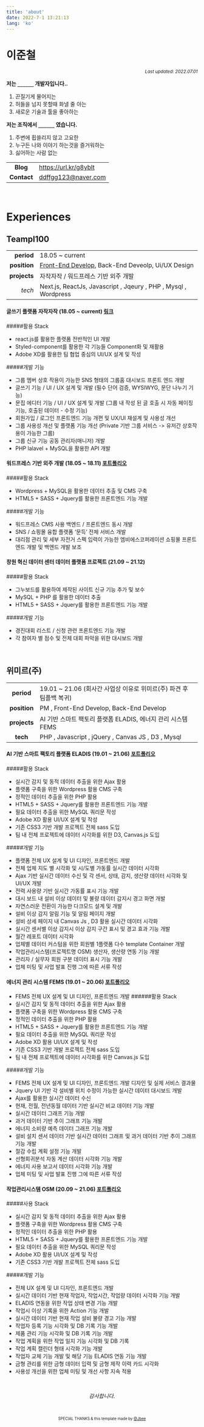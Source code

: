 ```yaml
---
title: 'about'
date: 2022-7-1 13:21:13
lang: 'ko'
---
```


# 이준철

<div align="right"><sub><i>Last updated: 2022.07.01</i></sub></div>

**저는 `______` 개발자입니다..**

1. 끈질기게 물어지는
2. 허들을 넘지 못할때 화낼 줄 아는
3. 새로운 기술과 툴을 좋아하는

**저는 조직에서 `______` 였습니다.**

1. 주변에 휩쓸리지 않고 고요한
2. 누구든 나와 이야기 하는것을 즐거워하는
3. 싫어하는 사람 없는

|             |                         |
| :---------: | ----------------------- |
|  **Blog**   | <https://url.kr/g8yblt> |
| **Contact** | <ddffgg123@naver.com>   |

<br />

# Experiences

## Teampl100

|              |                                                                              |
| -----------: | ---------------------------------------------------------------------------- |
|   **period** | 18.05 ~ current                                                              |
| **position** | [Front-End Develop](https://jajakjajak.com/), Back-End Deveolp, Ui/UX Design |
| **projects** | 자작자작 / 워드프레스 기반 외주 개발                                         |
|       _tech_ | Next.js, ReactJs, Javascript , Jqeury , PHP , Mysql , Wordpress              |

#### 글쓰기 플랫폼 자작자작 (18.05 ~ current) [링크](https://jajakjajak.com/)

#####활용 Stack

- react.js를 활용한 플랫폼 전반적인 UI 개발
- Styled-component를 활용한 각 기능들 Component화 및 재활용
- Adobe XD를 활용한 팀 협업 중심의 UI/UX 설계 및 작성

#####개발 기능

- 그룹 멤버 상호 작용이 가능한 SNS 형태의 그룹홈 대시보드 프론트 엔드 개발
- 글쓰기 기능 / UI / UX 설계 및 개발 (필수 단어 검증, WYSIWYG, 문단 나누기 기능)
- 문집 에디터 기능 / UI / UX 설계 및 개발 (그룹 내 작성 된 글 호출 시 자동 페이징 기능, 호출된 데이터 - 수정 기능)
- 회원가입 / 로그인 프론트엔드 기능 개편 및 UX/UI 재설계 및 사용성 개선
- 그룹 사용성 개선 및 플랫폼 기능 개선 (Private 기반 그룹 서비스 -> 유저간 상호작용이 가능한 그룹)
- 그룹 신규 기능 공동 관리자(매니저) 개발
- PHP lalavel + MySQL을 활용한 API 개발

#### 워드프레스 기반 외주 개발 (18.05 ~ 18.11) [포트폴리오](https://juncheol.notion.site/cbca268f04034870add75d9d98f9cfda)

#####활용 Stack

- Wordpress + MySQL을 활용한 데이터 추출 및 CMS 구축
- HTML5 + SASS + Jquery를 활용한 프론트엔드 기능 개발

#####개발 기능

- 워드프레스 CMS 사용 백엔드 / 프론트엔드 동시 개발
- SNS / 쇼핑몰 융합 플랫폼 ‘문득’ 전체 서비스 개발
- 대리점 관리 및 세부 자전거 스펙 입력이 가능한 엠비에스코퍼레이션 쇼핑몰 프론트엔드 개발 및 백엔드 개발 보조

#### 창원 혁신 데이터 센터 데이터 플랫폼 프로젝트 (21.09 ~ 21.12)

#####활용 Stack

- 그누보드를 활용하여 제작된 사이트 신규 기능 추가 및 보수
- MySQL + PHP 를 활용한 데이터 추출
- HTML5 + SASS + Jquery를 활용한 프론트엔드 기능 개발

#####개발 기능

- 경진대회 리스트 / 신청 관련 프론트엔드 기능 개발
- 각 참여자 별 점수 및 전체 대회 파악을 위한 대시보드 개발

<br />

## 위미르(주)

|              |                                                                     |
| :----------: | ------------------------------------------------------------------- |
|  **period**  | 19.01 ~ 21.06 (회사간 사업상 이유로 위미르(주) 파견 후 팀플백 복귀) |
| **position** | PM , Front-End Develop, Back-End Develop                            |
| **projects** | AI 기반 스마트 팩토리 플랫폼 ELADIS, 에너지 관리 시스템 FEMS        |
|   **tech**   | PHP , Javascript , jQuery , Canvas JS , D3 , Mysql                  |

#### AI 기반 스마트 팩토리 플랫폼 ELADIS (19.01 ~ 21.06) [포트폴리오](https://juncheol.notion.site/f810d9ee51cb4148a10e376fe297a3d9)

#####활용 Stack

- 실시간 감지 및 동적 데이터 추출을 위한 Ajax 활용
- 플랫폼 구축을 위한 Wordpress 활용 CMS 구축
- 정적인 데이터 추출을 위한 PHP 활용
- HTML5 + SASS + Jquery를 활용한 프론트엔드 기능 개발
- 필요 데이터 추출을 위한 MySQL 쿼리문 작성
- Adobe XD 활용 UI/UX 설계 및 작성
- 기존 CSS3 기반 개발 프로젝트 전체 sass 도입
- 팀 내 전체 프로젝트에 데이터 시각화를 위한 D3, Canvas.js 도입

#####개발 기능

- 플랫폼 전체 UX 설계 및 UI 디자인, 프론트엔드 개발
- 전체 업체 지도 별 시각화 및 시/도별 가동률 실시간 데이터 시각화
- Ajax 기반 실시간 데이터 수신 및 각 센서, 상태, 감지, 생산량 데이터 시각화 및 UI/UX 개발
- 전력 사용량 기반 실시간 가동률 표시 기능 개발
- 대시 보드 내 설비 이상 데이터 및 불량 데이터 감지시 경고 화면 개발
- 자연스러운 전환이 가능한 다크모드 설계 및 개발
- 설비 이상 감지 알림 기능 및 알림 페이지 개발
- 설비 상세 페이지 내 Canvas Js , D3 활용 실시간 데이터 시각화
- 실시간 센서별 이상 감지시 이상 감지 구간 표시 및 경고 효과 기능 개발
- 월간 레포트 데이터 시각화
- 업체별 데이터 커스텀을 위한 회원별 1플랫폼 다수 template Container 개발
- 작업관리시스템(프로젝트명 OSM) 생산자, 생산량 연동 기능 개발
- 관리자 / 실무자 회원 구분 데이터 표시 기능 개발
- 업체 미팅 및 사업 발표 진행 그에 따른 서류 작성

#### 에너지 관리 시스템 FEMS (19.01 ~ 20.06) [포트폴리오](https://juncheol.notion.site/FEMS-75d9a0d56b244626be669ecddef7d3f0)

- FEMS 전체 UX 설계 및 UI 디자인, 프론트엔드 개발 ######활용 Stack
- 실시간 감지 및 동적 데이터 추출을 위한 Ajax 활용
- 플랫폼 구축을 위한 Wordpress 활용 CMS 구축
- 정적인 데이터 추출을 위한 PHP 활용
- HTML5 + SASS + Jquery를 활용한 프론트엔드 기능 개발
- 필요 데이터 추출을 위한 MySQL 쿼리문 작성
- Adobe XD 활용 UI/UX 설계 및 작성
- 기존 CSS3 기반 개발 프로젝트 전체 sass 도입
- 팀 내 전체 프로젝트에 데이터 시각화를 위한 Canvas.js 도입

#####개발 기능

- FEMS 전체 UX 설계 및 UI 디자인, 프론트엔드 개발 디자인 및 실제 서비스 결과물
- Jquery UI 기반 각 설비별 위치 수정이 가능한 실시간 데이터 대시보드 개발
- Ajax를 활용한 실시간 데이터 수신
- 현재, 전월, 전년동월 데이터 기반 실시간 비교 데이터 기능 개발
- 실시간 데이터 그래프 기능 개발
- 과거 데이터 기반 추이 그래프 기능 개발
- 에너지 소비량 예측 데이터 그래프 기능 개발
- 설비 설치 센서 데이터 기반 실시간 데이터 그래프 및 과거 데이터 기반 추이 그래프 기능 개발
- 절감 수립 계획 설정 기능 개발
- 선형회귀분석 자동 계산 데이터 시각화 기능 개발
- 에너지 사용 보고서 데이터 시각화 기능 개발
- 업체 미팅 및 사업 발표 진행 그에 따른 서류 작성

#### 작업관리시스템 OSM (20.09 ~ 21.06) [포트폴리오](https://juncheol.notion.site/OSM-d858ca24004c47348fff69bb60a769e1)

#####사용 Stack

- 실시간 감지 및 동적 데이터 추출을 위한 Ajax 활용
- 플랫폼 구축을 위한 Wordpress 활용 CMS 구축
- 정적인 데이터 추출을 위한 PHP 활용
- HTML5 + SASS + Jquery를 활용한 프론트엔드 기능 개발
- 필요 데이터 추출을 위한 MySQL 쿼리문 작성
- Adobe XD 활용 UI/UX 설계 및 작성
- 기존 CSS3 기반 개발 프로젝트 전체 sass 도입

#####개발 기능

- 전체 UX 설계 및 UI 디자인, 프론트엔드 개발
- 실시간 데이터 기반 현재 작업자, 작업시간, 작업량 데이터 시각화 기능 개발
- ELADIS 연동을 위한 작업 상태 변경 기능 개발
- 작업시 이상 기록을 위한 Action 기능 개발
- 실시간 데이터 기반 현재 작업 설비 불량 경고 기능 개발
- 작업자 등록 기능 시각화 및 DB 기록 기능 개발
- 제품 관리 기능 시각화 및 DB 기록 기능 개발
- 작업 계획을 위한 작업 일지 기능 시각화 및 DB 기록
- 작업 계획 캘린더 형태 시각화 기능 개발
- 작업자 교체 기능 개발 및 해당 기능 ELADIS 연동 기능 개발
- 금형 관리를 위한 금형 데이터 입력 및 금형 제작 이력 카드 시각화
- 사용성 개선을 위한 업체 미팅 및 개선 사항 지속 적용

<br />

<div align="center" class="final">

_감사합니다._

<br/>

<sub><sup>SPECIAL THANKS & this template made by <a href="https://github.com/JaeYeopHan">@Jbee</a></sup></sub>

</div>
